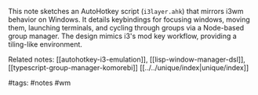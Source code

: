 This note sketches an AutoHotkey script (`i3layer.ahk`) that mirrors i3wm behavior on Windows. It details keybindings for focusing windows, moving them, launching terminals, and cycling through groups via a Node-based group manager. The design mimics i3's mod key workflow, providing a tiling-like environment.

Related notes: [[autohotkey-i3-emulation]], [[lisp-window-manager-dsl]], [[typescript-group-manager-komorebi]] [[../../unique/index|unique/index]]

#tags: #notes #wm
